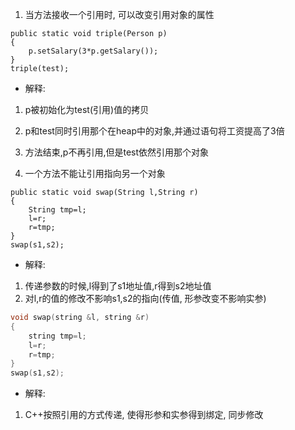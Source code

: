 1. 当方法接收一个引用时, 可以改变引用对象的属性
```
public static void triple(Person p)
{
    p.setSalary(3*p.getSalary());
}
triple(test);
```
* 解释:
1. p被初始化为test(引用)值的拷贝
2. p和test同时引用那个在heap中的对象,并通过语句将工资提高了3倍
3. 方法结束,p不再引用,但是test依然引用那个对象

2. 一个方法不能让引用指向另一个对象
```
public static void swap(String l,String r)
{
    String tmp=l;
    l=r;
    r=tmp;
}
swap(s1,s2);
```
* 解释:
1. 传递参数的时候,l得到了s1地址值,r得到s2地址值
2. 对l,r的值的修改不影响s1,s2的指向(传值, 形参改变不影响实参)
```cpp
void swap(string &l, string &r)
{
    string tmp=l;
    l=r;
    r=tmp;
}
swap(s1,s2);
```
* 解释:
1. C++按照引用的方式传递, 使得形参和实参得到绑定, 同步修改